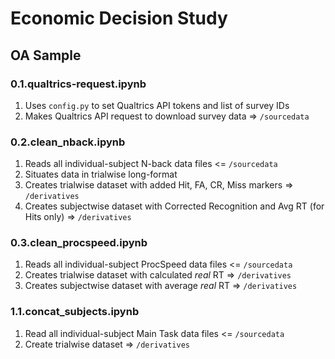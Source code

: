 # Economic Decision Study
## OA Sample

### 0.1.qualtrics-request.ipynb
1. Uses `config.py` to set Qualtrics API tokens and list of survey IDs
2. Makes Qualtrics API request to download survey data => `/sourcedata`

### 0.2.clean_nback.ipynb
1. Reads all individual-subject N-back data files <= `/sourcedata`
2. Situates data in trialwise long-format
3. Creates trialwise dataset with added Hit, FA, CR, Miss markers => `/derivatives`
4. Creates subjectwise dataset with Corrected Recognition and Avg RT (for Hits only) => `/derivatives`

### 0.3.clean_procspeed.ipynb
1. Reads all individual-subject ProcSpeed data files <= `/sourcedata`
2. Creates trialwise dataset with calculated *real* RT => `/derivatives`
3. Creates subjectwise dataset with average *real* RT => `/derivatives`

### 1.1.concat_subjects.ipynb
1. Read all individual-subject Main Task data files <= `/sourcedata`
2. Create trialwise dataset => `/derivatives`